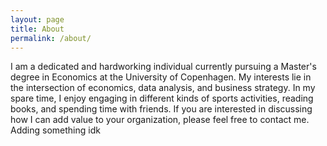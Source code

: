 ```yaml
---
layout: page
title: About
permalink: /about/
---
```


I am a dedicated and hardworking individual currently pursuing a Master's degree in Economics at the University of Copenhagen. My interests lie in the intersection of economics, data analysis, and business strategy. In my spare time, I enjoy engaging in different kinds of sports activities, reading books, and spending time with friends. If you are interested in discussing how I can add value to your organization, please feel free to contact me. Adding something idk


